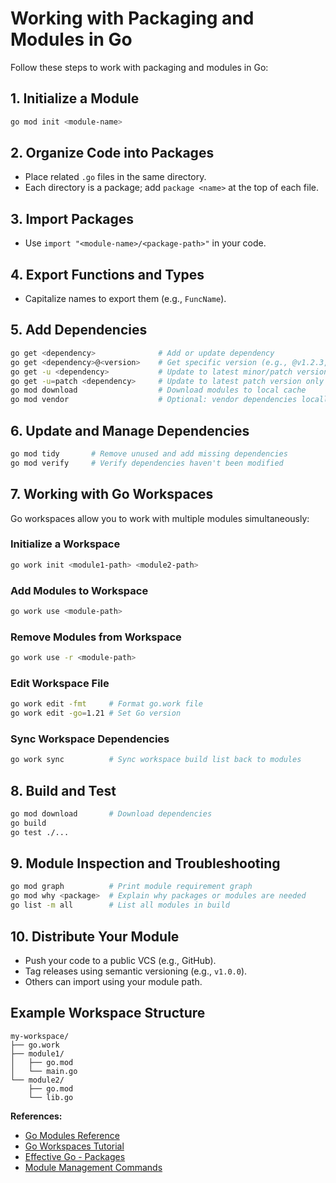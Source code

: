 # Working with Packaging and Modules in Go

Follow these steps to work with packaging and modules in Go:

## 1. **Initialize a Module**
```sh
go mod init <module-name>
```

## 2. **Organize Code into Packages**
- Place related `.go` files in the same directory.
- Each directory is a package; add `package <name>` at the top of each file.

## 3. **Import Packages**
- Use `import "<module-name>/<package-path>"` in your code.

## 4. **Export Functions and Types**
- Capitalize names to export them (e.g., `FuncName`).

## 5. **Add Dependencies**
```sh
go get <dependency>              # Add or update dependency
go get <dependency>@<version>    # Get specific version (e.g., @v1.2.3, @latest)
go get -u <dependency>           # Update to latest minor/patch version
go get -u=patch <dependency>     # Update to latest patch version only
go mod download                  # Download modules to local cache
go mod vendor                    # Optional: vendor dependencies locally
```

## 6. **Update and Manage Dependencies**
```sh
go mod tidy       # Remove unused and add missing dependencies
go mod verify     # Verify dependencies haven't been modified
```

## 7. **Working with Go Workspaces**

Go workspaces allow you to work with multiple modules simultaneously:

### Initialize a Workspace
```sh
go work init <module1-path> <module2-path>
```

### Add Modules to Workspace
```sh
go work use <module-path>
```

### Remove Modules from Workspace
```sh
go work use -r <module-path>
```

### Edit Workspace File
```sh
go work edit -fmt     # Format go.work file
go work edit -go=1.21 # Set Go version
```

### Sync Workspace Dependencies
```sh
go work sync          # Sync workspace build list back to modules
```

## 8. **Build and Test**
```sh
go mod download       # Download dependencies
go build
go test ./...
```

## 9. **Module Inspection and Troubleshooting**
```sh
go mod graph          # Print module requirement graph
go mod why <package>  # Explain why packages or modules are needed
go list -m all        # List all modules in build
```

## 10. **Distribute Your Module**
- Push your code to a public VCS (e.g., GitHub).
- Tag releases using semantic versioning (e.g., `v1.0.0`).
- Others can import using your module path.

## Example Workspace Structure
```
my-workspace/
├── go.work
├── module1/
│   ├── go.mod
│   └── main.go
└── module2/
    ├── go.mod
    └── lib.go
```

**References:**
- [Go Modules Reference](https://golang.org/doc/go1.11#modules)
- [Go Workspaces Tutorial](https://go.dev/doc/tutorial/workspaces)
- [Effective Go - Packages](https://golang.org/doc/effective_go#packages)
- [Module Management Commands](https://golang.org/ref/mod)